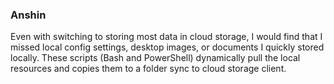 ### Anshin

Even with switching to storing most data in cloud storage, I would find that I missed local config settings, desktop images, or documents I quickly stored locally. These scripts (Bash and PowerShell) dynamically pull the local resources and copies them to a folder sync to cloud storage client.




